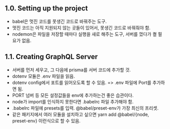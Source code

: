 ## 1.0. Setting up the project
- babel은 멋진 코드를 못생긴 코드로 바꿔주는 도구.
- 멋진 코드는 아직 지원되지 않는 곳들이 있어서, 못생긴 코드로 바꿔줘야 함.
- nodemon은 파일을 저장할 때마다 실행을 새로 해주는 도구, 서버를 껐다가 켤 필요가 없음.

## 1.1. Creating GraphQL Server
- 서버를 먼저 세우고, 그 다음에 prisma를 서버 코드에 추가할 것.
- dotenv 모듈은 .env 파일을 읽음.
- dotenv config에서 포트를 읽어오도록 할 수 있음. => .env 파일에 Port를 추가하면 됨.
- PORT 넘버 등 모든 설정값들을 env에 추가하는건 좋은 습관이다.
- node가 import를 인식하지 못한다면 .babelrc 파일 추가해야 함.
- .babelrc 파일에 presets를 입력. @babel/preset-env가 가장 최신의 프리셋.
- 같은 패키지에서 여러 모듈을 설치하고 싶으면 yarn add @babel/{node, preset-env} 이런식으로 할 수 있음.